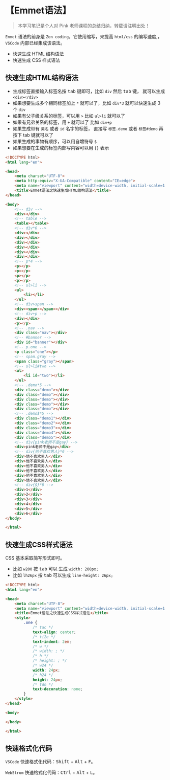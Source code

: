 # 【Emmet语法】

> 本学习笔记是个人对 Pink 老师课程的总结归纳，转载请注明出处！

`Emmet` 语法的前身是 `Zen coding`，它使用缩写，来提高 `html/css` 的编写速度,，`VSCode` 内部已经集成该语法。

- 快速生成 HTML 结构语法
- 快速生成 CSS 样式语法

## 快速生成HTML结构语法

- 生成标签直接输入标签名按 <kbd>tab</kbd> 键即可，比如 `div` 然后 <kbd>tab</kbd> 键， 就可以生成 `<div></div>`
- 如果想要生成多个相同标签加上 `*` 就可以了，比如 `div*3` 就可以快速生成 3 个 `div`
- 如果有父子级关系的标签，可以用 `>` 比如 `ul>li` 就可以了
- 如果有兄弟关系的标签，用 `+` 就可以了 比如 `div+p`
- 如果生成带有 `类名` 或者 `id` 名字的标签， 直接写 `标签.demo` 或者 `标签#demo` 再按下 tab 键就可以了
- 如果生成的事物有顺序，可以用自增符号 `$`
- 如果想要在生成的标签内部写内容可以用 `{}` 表示

```html
<!DOCTYPE html>
<html lang="en">

<head>
    <meta charset="UTF-8">
    <meta http-equiv="X-UA-Compatible" content="IE=edge">
    <meta name="viewport" content="width=device-width, initial-scale=1.0">
    <title>Emmet语法之快速生成HTML结构语法</title>
</head>

<body>
    <!-- div -->
    <div></div>
    <!-- table -->
    <table></table>
    <!-- div*6 -->
    <div></div>
    <div></div>
    <div></div>
    <div></div>
    <div></div>
    <div></div>
    <!-- p*4 -->
    <p></p>
    <p></p>
    <p></p>
    <p></p>
    <!-- ul>li -->
    <ul>
        <li></li>
    </ul>
    <!-- div>span -->
    <div><span></span></div>
    <!-- div+p -->
    <div></div>
    <p></p>
    <!-- .nav -->
    <div class="nav"></div>
    <!-- #banner -->
    <div id="banner"></div>
    <!-- p.one -->
    <p class="one"></p>
    <!-- span.gray -->
    <span class="gray"></span>
    <!-- ul>li#two -->
    <ul>
        <li id="two"></li>
    </ul>
    <!-- .demo*5 -->
    <div class="demo"></div>
    <div class="demo"></div>
    <div class="demo"></div>
    <div class="demo"></div>
    <div class="demo"></div>
    <!-- .demo$*5 -->
    <div class="demo1"></div>
    <div class="demo2"></div>
    <div class="demo3"></div>
    <div class="demo4"></div>
    <div class="demo5"></div>
    <!-- div{pink老师不是gay} -->
    <div>pink老师不是gay</div>
    <!-- div{他不喜欢男人}*6 -->
    <div>他不喜欢男人</div>
    <div>他不喜欢男人</div>
    <div>他不喜欢男人</div>
    <div>他不喜欢男人</div>
    <div>他不喜欢男人</div>
    <div>他不喜欢男人</div>
    <!-- div{$}*6 -->
    <div>1</div>
    <div>2</div>
    <div>3</div>
    <div>4</div>
    <div>5</div>
    <div>6</div>
</body>

</html>
```

## 快速生成CSS样式语法

CSS 基本采取简写形式即可。

- 比如 `w200` 按 <kbd>tab</kbd> 可以 生成 `width: 200px;`
- 比如 `lh26px` 按 <kbd>tab</kbd> 可以生成 `line-height: 26px;`

```html
<!DOCTYPE html>
<html lang="en">

<head>
    <meta charset="UTF-8">
    <meta name="viewport" content="width=device-width, initial-scale=1.0">
    <title>Emmet语法之快速生成CSS样式语法</title>
    <style>
        .one {
            /* tac */
            text-align: center;
            /* ti2e */
            text-indent: 2em;
            /* w */
            /* width: ; */
            /* h */
            /* height: ; */
            /* w24 */
            width: 24px;
            /* h24 */
            height: 24px;
            /* tdn */
            text-decoration: none;
        }
    </style>
</head>

<body>

</body>

</html>
```

## 快速格式化代码

`VSCode` 快速格式化代码：<kbd>Shift</kbd> + <kbd>Alt</kbd> + <kbd>F</kbd>。

`WebStrom` 快速格式化代码：<kbd>Ctrl</kbd> + <kbd>Alt</kbd> + <kbd>L</kbd>。